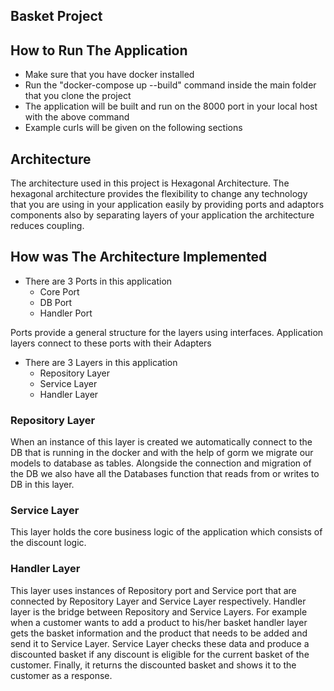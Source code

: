 ## Basket Project

## How to Run The Application

- Make sure that you have docker installed
- Run the "docker-compose up --build" command inside the main folder that you clone the project
- The application will be built and run on the 8000 port in your local host with the above command
- Example curls will be given on the following sections

## Architecture

The architecture used in this project is Hexagonal Architecture. The hexagonal architecture provides the flexibility to
change any technology that you are using in your application easily by providing ports and adaptors components also by
separating layers of your application the architecture reduces coupling.

## How was The Architecture Implemented

- There are 3 Ports in this application
  - Core Port
  - DB Port
  - Handler Port

Ports provide a general structure for the layers using interfaces. Application layers connect to these ports with their
Adapters

- There are 3 Layers in this application
    - Repository Layer
    - Service Layer
    - Handler Layer

### Repository Layer

When an instance of this layer is created we automatically connect to the DB that is running in the docker and with the
help of gorm we migrate our models to database as tables. Alongside the connection and migration of the DB we also have
all the Databases function that reads from or writes to DB in this layer.

### Service Layer 

This layer holds the core business logic of the application which consists of the discount logic. 

### Handler Layer

This layer uses instances of Repository port and Service port that are connected by Repository Layer and Service Layer
respectively. Handler layer is the bridge between Repository and Service Layers. For example when a customer wants to 
add a product to his/her basket handler layer gets the basket information and the product  that needs to be added and 
send it to Service Layer. Service Layer checks these data and produce a discounted basket if any discount is eligible
for the current basket of the customer. Finally, it returns the discounted basket and shows it to the customer as a 
response.